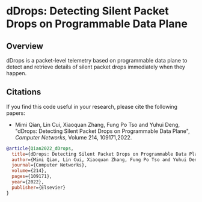 # dDrops: Detecting Silent Packet Drops on Programmable Data Plane

## Overview
dDrops is a packet-level telemetry based on programmable data plane to detect and retrieve details of silent packet drops immediately when they happen.


## Citations

If you find this code useful in your research, please cite the following papers:

* Mimi Qian, Lin Cui, Xiaoquan Zhang, Fung Po Tso and Yuhui Deng, "dDrops: Detecting Silent Packet Drops on Programmable Data Plane", _Computer Networks_, Volume 214, 109171,2022.
```bibtex
@article{Qian2022_dDrops,
  title={dDrops: Detecting Silent Packet Drops on Programmable Data Plane},
  author={Mimi Qian, Lin Cui, Xiaoquan Zhang, Fung Po Tso and Yuhui Deng},
  journal={Computer Networks},
  volume={214},
  pages={109171},
  year={2022},
  publisher={Elsevier}
}
```
